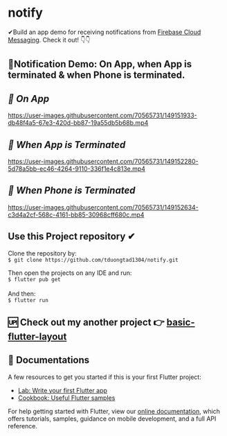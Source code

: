 # notify

✔Build an app demo for receiving notifications from [Firebase Cloud Messaging](https://firebase.google.com/docs/cloud-messaging). Check it out! 👇👇

## 🔔Notification Demo: On App, when App is terminated & when Phone is terminated.
## ***📲 On App***

https://user-images.githubusercontent.com/70565731/149151933-db48f4a5-67e3-420d-bb87-19a55db5b68b.mp4 

## ***📳 When App is Terminated***

https://user-images.githubusercontent.com/70565731/149152280-5d78a5bb-ec46-4264-9110-336f1e4c813e.mp4

## ***📴 When Phone is Terminated***

https://user-images.githubusercontent.com/70565731/149152634-c3d4a2cf-568c-4161-bb85-30968cff680c.mp4

## Use this Project repository ✔

Clone the repository by: \
```$ git clone https://github.com/tduongtad1304/notify.git```

Then open the projects on any IDE and run: \
```$ flutter pub get``` \
\
And then: \
```$ flutter run```

## 🆙 Check out my another project 👉 [basic-flutter-layout](https://github.com/tduongtad1304/basic-flutter-layout)

## 📓 Documentations
A few resources to get you started if this is your first Flutter project:

- [Lab: Write your first Flutter app](https://flutter.dev/docs/get-started/codelab)
- [Cookbook: Useful Flutter samples](https://flutter.dev/docs/cookbook)

For help getting started with Flutter, view our
[online documentation](https://flutter.dev/docs), which offers tutorials,
samples, guidance on mobile development, and a full API reference.
